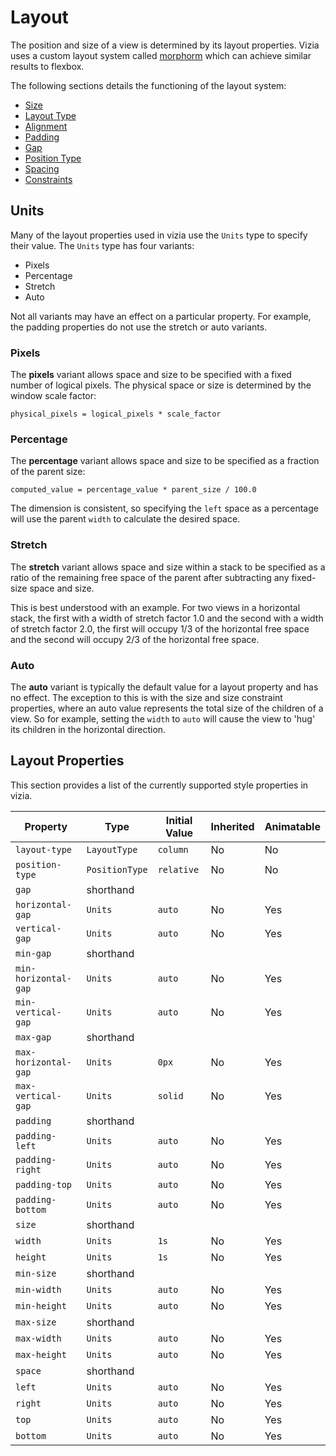 # Layout

The position and size of a view is determined by its layout properties. Vizia uses a custom layout system called [morphorm](https://github.com/vizia/morphorm) which can achieve similar results to flexbox.

The following sections details the functioning of the layout system:

- [Size](./size.md)
- [Layout Type](./layout_type.md)
- [Alignment](./alignment.md)
- [Padding](./padding.md)
- [Gap](./gap.md)
- [Position Type](./position_type.md)
- [Spacing](./spacing.md)
- [Constraints](./constraints.md)

## Units

Many of the layout properties used in vizia use the `Units` type to specify their value. The `Units` type has four variants:

- Pixels
- Percentage
- Stretch
- Auto

Not all variants may have an effect on a particular property. For example, the padding properties do not use the stretch or auto variants.

### Pixels

The **pixels** variant allows space and size to be specified with a fixed number of logical pixels. The physical space or size is determined by the window scale factor:

```
physical_pixels = logical_pixels * scale_factor
```

### Percentage

The **percentage** variant allows space and size to be specified as a fraction of the parent size: 

```
computed_value = percentage_value * parent_size / 100.0
```

The dimension is consistent, so specifying the `left` space as a percentage will use the parent `width` to calculate the desired space.

### Stretch

The **stretch** variant allows space and size within a stack to be specified as a ratio of the remaining free space of the parent after subtracting any fixed-size space and size.

This is best understood with an example. For two views in a horizontal stack, the first with a width of stretch factor 1.0 and the second with a width of stretch factor 2.0, the first will occupy 1/3 of the horizontal free space and the second will occupy 2/3 of the horizontal free space.

### Auto

The **auto** variant is typically the default value for a layout property and has no effect. The exception to this is with the size and size constraint properties, where an auto value represents the total size of the children of a view. So for example, setting the `width` to `auto` will cause the view to 'hug' its children in the horizontal direction.

## Layout Properties

This section provides a list of the currently supported style properties in vizia.

| Property                     | Type                 | Initial Value     | Inherited | Animatable |
|------------------------------|----------------------|-------------------|-----------|------------|
| `layout-type`                | `LayoutType`         | `column`          | No        | No         |
| `position-type`              | `PositionType`       | `relative`        | No        | No         |
| `gap`                        | shorthand            |                   |           |            |
| `horizontal-gap`             | `Units`              | `auto`            | No        | Yes        |
| `vertical-gap`               | `Units`              | `auto`            | No        | Yes        |
| `min-gap`                    | shorthand            |                   |           |            |
| `min-horizontal-gap`         | `Units`              | `auto`            | No        | Yes        |
| `min-vertical-gap`           | `Units`              | `auto`            | No        | Yes        |
| `max-gap`                    | shorthand            |                   |           |            |
| `max-horizontal-gap`         | `Units`              | `0px`             | No        | Yes        |
| `max-vertical-gap`           | `Units`              | `solid`           | No        | Yes        |
| `padding`                    | shorthand            |                   |           |            |
| `padding-left`               | `Units`              | `auto`            | No        | Yes        |
| `padding-right`              | `Units`              | `auto`            | No        | Yes        |
| `padding-top`                | `Units`              | `auto`            | No        | Yes        |
| `padding-bottom`             | `Units`              | `auto`            | No        | Yes        |
| `size`                       | shorthand            |                   |           |            |
| `width`                      | `Units`              | `1s`              | No        | Yes        |
| `height`                     | `Units`              | `1s`              | No        | Yes        |
| `min-size`                   | shorthand            |                   |           |            |
| `min-width`                  | `Units`              | `auto`            | No        | Yes        |
| `min-height`                 | `Units`              | `auto`            | No        | Yes        |
| `max-size`                   | shorthand            |                   |           |            |
| `max-width`                  | `Units`              | `auto`            | No        | Yes        |
| `max-height`                 | `Units`              | `auto`            | No        | Yes        |
| `space`                      | shorthand            |                   |           |            |
| `left`                       | `Units`              | `auto`            | No        | Yes        |
| `right`                      | `Units`              | `auto`            | No        | Yes        |
| `top`                        | `Units`              | `auto`            | No        | Yes        |
| `bottom`                     | `Units`              | `auto`            | No        | Yes        |